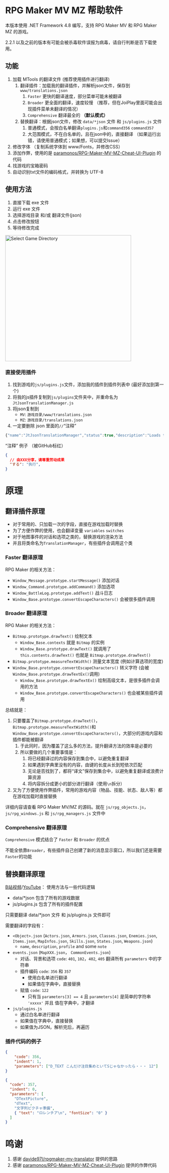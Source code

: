 # RPG Maker MV MZ 帮助软件

本版本使用 .NET Framework 4.8 编写，支持 RPG Maker MV 和 RPG Maker MZ 的游戏。

2.2.1 以及之前的版本有可能会被杀毒软件误报为病毒，请自行判断是否下载使用。

## 功能

1. 加载 MTools 的翻译文件 (推荐使用插件进行翻译)
   1. 翻译插件：加载我的翻译插件，并解析json文件，保存到 `www/translations.json`
      1. `Faster` 更快的翻译速度，部分菜单可能未被翻译
      2. `Broader` 更全面的翻译，速度较慢 （推荐，但在JoiPlay里面可能会出现插件菜单未翻译的情况）
      3. `Comprehensive` 翻译最全的 **（默认模式）**
   2. 替换翻译：根据json文件，修改 `data/*json` 文件 和 `js/plugins.js` 文件
      1. 普通模式，会按白名单翻译`plugins.js`和`command356` `command357`
      2. 大范围模式，不在白名单的，且在json中的，直接翻译 （如果运行出错，请使用普通模式；如果想，可以提交Issue）
2. 修改字体 （复制系统字体到 www/Fonts，并修改CSS）
3. 添加作弊，使用的是 [paramonos/RPG-Maker-MV-MZ-Cheat-UI-Plugin](https://github.com/paramonos/RPG-Maker-MV-MZ-Cheat-UI-Plugin) 的代码
4. 找游戏的宝箱密码
5. 自动识别txt文件的编码格式，并转换为 UTF-8

## 使用方法

1. 直接下载 exe 文件
2. 运行 exe 文件
3. 选择游戏目录 和/或 翻译文件(json)
4. 点击修改按钮
5. 等待修改完成

<image src="./assets/1.png" alt="Select Game Directory" width="400"/>

### 直接使用插件

1. 找到游戏的`js/plugins.js`文件，添加我的插件到插件列表中 (最好添加到第一个)
2. 将我的js插件复制到`js/plugins`文件夹中，并重命名为 `JtJsonTranslationManager.js`
3. 将json复制到
   - `MV`: `游戏目录/www/translations.json`
   - `MZ`: `游戏目录/translations.json`
4. 一定要删除 json 里面的`//`“注释”

```js
{"name":"JtJsonTranslationManager","status":true,"description":"Loads translations.json and applies it.","parameters":{}},
```

“注释” 例子 （被GitHub标红）

```json
{
  // 由XXX分享，请尊重劳动成果
  "する": "执行",
}
```

# 原理

## 翻译插件原理

- 对于常用的、只加载一次的字段，直接在游戏加载时替换
- 为了方便作弊的使用，也会翻译变量 `variables` `switches`
- 对于地图事件的对话和选项之类的，替换游戏的渲染方法
- 并且将类命名为`TranslationManager`，有些插件会调用这个类

### Faster 翻译原理

RPG Maker 的相关方法：

- `Window_Message.prototype.startMessage()` 添加对话
- `Window_Command.prototype.addCommand()` 添加选项
- `Window_BattleLog.prototype.addText()` 战斗日志
- `Window_Base.prototype.convertEscapeCharacters()` 会被很多插件调用

### Broader 翻译原理

RPG Maker 的相关方法：

- `Bitmap.prototype.drawText()` 绘制文本
  - `Window_Base.contexts` 就是 `Bitmap` 的实例
  - `Window_Base.prototype.drawText()` 就调用了 `this.contents.drawText()` 也就是 `Bitmap.prototype.drawText()`
- `Bitmap.prototype.measureTextWidth()` 测量文本宽度 (例如计算选项的宽度)
- `Window_Base.prototype.convertEscapeCharacters()` 转义字符 (会被`Window_Base.prototype.drawTextEx()`调用)
  - `Window_Base.prototype.drawTextEx()` 绘制高级文本，是很多插件会调用的方法
  - `Window_Base.prototype.convertEscapeCharacters()` 也会被某些插件调用

总结就是：

1. 只要覆盖了`Bitmap.prototype.drawText()`，`Bitmap.prototype.measureTextWidth()`和`Window_Base.prototype.convertEscapeCharacters()`，大部分的游戏内容和插件都能被翻译
   1. 于此同时，因为覆盖了这么多的方法，提升翻译方法的效率是必要的
   2. 所以要做的几个重要事情是：
       1. 将已经翻译过的内容保存到集合中，以避免重复翻译
       2. 如果遇到字典里没有的内容，由键的长度从长到短依次匹配
       3. 无论是否找到了，都将“译文”保存到集合中，以避免重复翻译或浪费计算资源
       4. 将内容拆分成更小的部分进行翻译（使用`\n`拆分）
2. 又为了方便使用作弊插件，常用的游戏内容（物品、技能、状态、敌人等）都在游戏加载时直接替换

详细内容请查看 RPG Maker MV/MZ 的源码。就在 `js/rpg_objects.js`， `js/rpg_windows.js` 和 `js/rpg_managers.js` 文件中

### Comprehensive 翻译原理

`Comprehensive` 模式结合了 `Faster` 和 `Broader` 的优点

不能全依靠`Broader`，有些插件自己创建了新的消息显示窗口，所以我们还是需要`Faster`的功能

## 替换翻译原理

[B站视频](https://www.bilibili.com/video/BV1hSJizWEkz/)/[YouTube](https://www.youtube.com/watch?v=W_4BV8pr-iw)： 使用方法与一些代码逻辑

- data/*json 包含了所有的游戏数据
- js/plugins.js 包含了所有的插件配置

只需要翻译 data/*json 文件 和 js/plugins.js 文件即可

需要翻译的字段有：

- `<Object>.json` (`Actors.json`, `Armors.json`, `Classes.json`, `Enemies.json`, `Items.json`, `MapInfos.json`, `Skills.json`, `States.json`, `Weapons.json`)
  - `name`, `description`, `profile` and some `note`
- `events.json` (`MapXXX.json`， `CommonEvents.json`)
  - 对话、背景和选项 `code`: `401`, `102`，`402`, `405` 翻译所有 `parameters` 中的字符串
  - 插件编码 `code`: `356` 和 `357`
    - 使用白名单进行翻译
    - 如果值在字典中，直接替换
  - 赋值 `code`: `122`
    - 只有当 `parameters[3] == 4` 且 `parameters[4]` 是简单的字符串 `'xxxxx'` 并且 值在字典中，才翻译
- `js/plugins.js`
  - 通过白名单进行翻译
  - 如果值在字典中，直接替换
  - 如果值为JSON，解析完后，再遍历

### 插件代码的例子

```json
{
    "code": 356,
    "indent": 1,
    "parameters": ["D_TEXT こんだけ注目集めといてSじゃなかったら・・・ 12"]
}

{
  "code": 357,
  "indent": 0,
  "parameters": [
    "DTextPicture",
    "dText",
    "文字列ピクチャ準備",
    { "text": "ロレンチア\n", "fontSize": "0" }
  ]
}
```

# 鸣谢

1. 感谢 [davide97l/rpgmaker-mv-translator](https://github.com/davide97l/rpgmaker-mv-translator) 提供的思路
2. 感谢 [paramonos/RPG-Maker-MV-MZ-Cheat-UI-Plugin](https://github.com/paramonos/RPG-Maker-MV-MZ-Cheat-UI-Plugin) 提供的作弊代码

